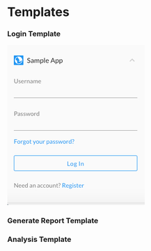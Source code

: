 # Templates

### Login Template

![](/assets/login-template.jpg)

### Generate Report Template

### Analysis Template



